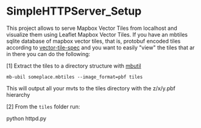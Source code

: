 # SimpleHTTPServer_Setup

This project allows to serve Mapbox Vector Tiles from localhost and visualize them using Leaflet Mapbox Vector Tiles.
If you have an mbtiles sqlite database of mapbox vector tiles, that is, protobuf encoded tiles according to 
[vector-tile-spec](https://www.mapbox.com/developers/vector-tiles/) and you want to easily "view" the tiles that ar in there you can do the following:

[1] Extract the tiles to a directory structure with [mbutil](https://github.com/mapbox/mbutil.git) 

`mb-ubil someplace.mbtiles --image_format=pbf tiles ` 

This will output all your mvts to the tiles directory with the z/x/y.pbf hierarchy

[2] From the `tiles` folder run:

python httpd.py <port-number>


